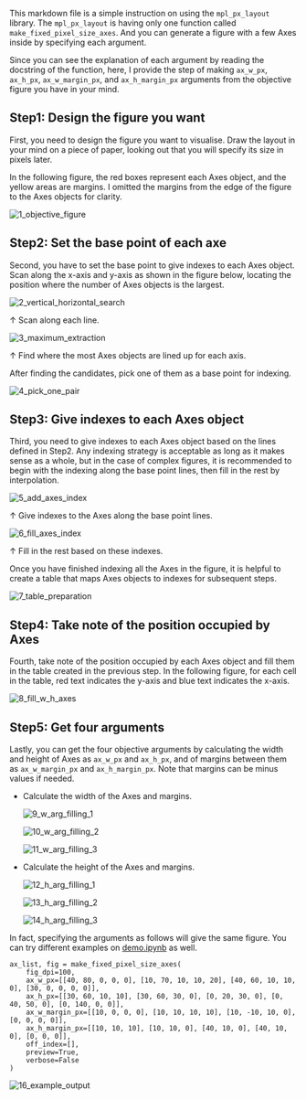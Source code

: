 This markdown file is a simple instruction on using the `mpl_px_layout` library.  The `mpl_px_layout` is having only one function called `make_fixed_pixel_size_axes`.  And you can generate a figure with a few Axes inside by specifying each argument.

Since you can see the explanation of each argument by reading the docstring of the function, here, I provide the step of making `ax_w_px`, `ax_h_px`, `ax_w_margin_px`, and `ax_h_margin_px` arguments from the objective figure you have in your mind.

## Step1: Design the figure you want
First, you need to design the figure you want to visualise.  Draw the layout in your mind on a piece of paper, looking out that you will specify its size in pixels later.

In the following figure, the red boxes represent each Axes object, and the yellow areas are margins.  I omitted the margins from the edge of the figure to the Axes objects for clarity.

![1_objective_figure](./1_objective_figure.png)


## Step2: Set the base point of each axe
Second, you have to set the base point to give indexes to each Axes object.  Scan along the x-axis and y-axis as shown in the figure below, locating the position where the number of Axes objects is the largest.

![2_vertical_horizontal_search](./2_vertical_horizontal_search.png)

↑ Scan along each line.

![3_maximum_extraction](./3_maximum_extraction.png)

↑ Find where the most Axes objects are lined up for each axis.

After finding the candidates, pick one of them as a base point for indexing.

![4_pick_one_pair](./4_pick_one_pair.png)


## Step3: Give indexes to each Axes object
Third, you need to give indexes to each Axes object based on the lines defined in Step2.  Any indexing strategy is acceptable as long as it makes sense as a whole, but in the case of complex figures, it is recommended to begin with the indexing along the base point lines, then fill in the rest by interpolation.

![5_add_axes_index](./5_add_axes_index.png)

↑ Give indexes to the Axes along the base point lines.

![6_fill_axes_index](./6_fill_axes_index.png)

↑ Fill in the rest based on these indexes.

Once you have finished indexing all the Axes in the figure, it is helpful to create a table that maps Axes objects to indexes for subsequent steps.

![7_table_preparation](./7_table_preparation.png)


## Step4: Take note of the position occupied by Axes
Fourth, take note of the position occupied by each Axes object and fill them in the table created in the previous step.  In the following figure, for each cell in the table, red text indicates the y-axis and blue text indicates the x-axis.

![8_fill_w_h_axes](./8_fill_w_h_axes.png)


## Step5: Get four arguments
Lastly, you can get the four objective arguments by calculating the width and height of Axes as `ax_w_px` and `ax_h_px`, and of margins between them as `ax_w_margin_px` and `ax_h_margin_px`.  Note that margins can be minus values if needed.

 - Calculate the width of the Axes and margins.

    ![9_w_arg_filling_1](./9_w_arg_filling_1.png)

    ![10_w_arg_filling_2](./10_w_arg_filling_2.png)

    ![11_w_arg_filling_3](./11_w_arg_filling_3.png)

 - Calculate the height of the Axes and margins.

    ![12_h_arg_filling_1](./12_h_arg_filling_1.png)

    ![13_h_arg_filling_2](./13_h_arg_filling_2.png)

    ![14_h_arg_filling_3](./14_h_arg_filling_3.png)


In fact, specifying the arguments as follows will give the same figure.
You can try different examples on [demo.ipynb](/demo.ipynb) as well.

```
ax_list, fig = make_fixed_pixel_size_axes(
    fig_dpi=100,
    ax_w_px=[[40, 80, 0, 0, 0], [10, 70, 10, 10, 20], [40, 60, 10, 10, 0], [30, 0, 0, 0, 0]],
    ax_h_px=[[30, 60, 10, 10], [30, 60, 30, 0], [0, 20, 30, 0], [0, 40, 50, 0], [0, 140, 0, 0]],
    ax_w_margin_px=[[10, 0, 0, 0], [10, 10, 10, 10], [10, -10, 10, 0], [0, 0, 0, 0]],
    ax_h_margin_px=[[10, 10, 10], [10, 10, 0], [40, 10, 0], [40, 10, 0], [0, 0, 0]],
    off_index=[],
    preview=True,
    verbose=False
)
```

![16_example_output](./16_example_output.png)
